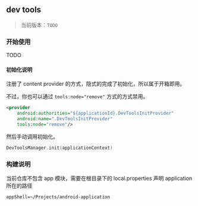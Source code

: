## dev tools
> 当前版本：`TODO` 

### 开始使用
TODO

#### 初始化说明
注册了 content provider 的方式，隐式的完成了初始化，所以属于开箱即用。

不过，你也可以通过 `tools:node="remove"` 方式的方式禁用。

```xml
<provider
    android:authorities="${applicationId}.DevToolsInitProvider"
    android:name=".DevToolsInitProvider"
    tools:node="remove"/>
```

然后手动调用初始化。

```kotlin
DevToolsManager.init(applicationContext)
```

### 构建说明
当前仓库不包含 app 模块，需要在根目录下的 local.properties 声明 application 所在的路径

```
appShell=~/Projects/android-application
```
